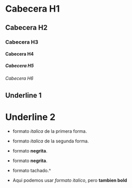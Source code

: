 # Cabecera H1
## Cabecera H2
### Cabecera H3
#### Cabecera H4
##### Cabecera H5
###### Cabecera H6

Underline 1
-----------

Underline 2
===========

- formato *italica* de la primera forma.
- formato _italica_ de la segunda forma.

- formato __negrita__.
- formato **negrita**.

- formato tachado.^

- Aqui podemos usar *formato italico*, pero **tambien bold**
